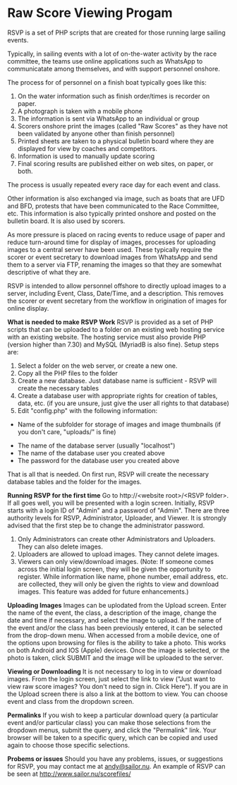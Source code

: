 # Raw Score Viewing Progam

RSVP is a set of PHP scripts that are created for those running large sailing events.

Typically, in sailing events with a lot of on-the-water activity by the race committee, the teams use online applications such as WhatsApp to communicatate among themselves, and with support personnel onshore.

The process for of personnel on a finish boat typically goes like this:
1. On the water information such as finish order/times is recorder on paper.
2. A photograph is taken with a mobile phone
3. The information is sent via WhatsApp to an individual or group
4. Scorers onshore print the images (called "Raw Scores" as they have not been validated by anyone other than finish personnel)
5. Printed sheets are taken to a physical bulletin board where they are displayed for view by coaches and competitors.
6. Information is used to manually update scoring
7. Final scoring results are published either on web sites, on paper, or both.

The process is usually repeated every race day for each event and class.

Other information is also exchanged via image, such as boats that are UFD and BFD, protests that have been communicated to the Race Committee, etc. This information is also typically printed onshore and posted on the bulletin board. It is also used by scorers.

As more pressure is placed on racing events to reduce usage of paper and reduce turn-around time for display of images, processes for uploading images to a central server have been used. These typically require the scorer or event secretary to download images from WhatsApp and send them to a server via FTP, renaming the images so that they are somewhat descriptive of what they are.

RSVP is intended to allow personnel offshore to directly upload images to a server, including Event, Class, Date/Time, and a description. This removes the scorer or event secretary from the workflow in origination of images for online display.

**What is needed to make RSVP Work**
RSVP is provided as a set of PHP scripts that can be uploaded to a folder on an existing web hosting service with an existing website. The hosting service must also provide PHP (version higher than 7.30) and MySQL (MyriadB is also fine). Setup steps are:

1. Select a folder on the web server, or create a new one.
2. Copy all the PHP files to the folder
3. Create a new database. Just database name is sufficient - RSVP will create the necessary tables
4. Create a database user with appropriate rights for creation of tables, data, etc. (if you are unsure, just give the user all rights to that database)
5. Edit "config.php" with the following information:
- Name of the subfolder for storage of images and image thumbnails (if you don't care, "uploads/" is fine)
* The name of the database server (usually "localhost")
* The name of the database user you created above
* The password for the database user you created above

That is all that is needed. On first run, RSVP will create the necessary database tables and the folder for the images.

**Running RSVP for the first time**
Go to http://\<website root\>/\<RSVP folder\>. If all goes well, you will be presented with a login screen. Initially, RSVP starts with a login ID of "Admin" and a password of "Admin". There are three authority levels for RSVP, Administrator, Uploader, and Viewer. It is strongly advised that the first step be to change the administrator password.
  1. Only Administrators can create other Administrators and Uploaders. They can also delete images.
  2. Uploaders are allowed to upload images. They cannot delete images.
  3. Viewers can only view/download images.
  (Note: If someone comes across the initial login screen, they will be given the opportunity to register. While information like name, phone number, email address, etc. are collected, they will only be given the rights to view and download images. This feature was added for future enhancements.)
  
**Uploading Images**
Images can be uplodated from the Upload screen. Enter the name of the event, the class, a description of the image, change the date and time if necessary, and select the image to upload. If the name of the event and/or the class has been previously entered, it can be selected from the drop-down menu. When accessed from a mobile device, one of the options upon browsing for files is the ability to take a photo. This works on both Android and IOS (Apple) devices. Once the image is selected, or the photo is taken, click SUBMIT and the image will be uploaded to the server.

**Viewing or Downloading**
It is not necessary to log in to view or download images. From the login screen, just select the link to view ("Just want to view raw score images? You don't need to sign in. Click Here"). If you are in the Upload screen there is also a link at the bottom to view. You can choose event and class from the dropdown screen. 

**Permalinks**
If you wish to keep a particular download query (a particular event and/or particular class) you can make those selections from the dropdown menus, submit the query, and click the "Permalink" link. Your browser will be taken to a specific query, which can be copied and used again to choose those specific selections.
  
**Probems or issues**
Should you have any problems, issues, or suggestions for RSVP, you may contact me at andy@sailor.nu. An example of RSVP can be seen at http://www.sailor.nu/scorefiles/
